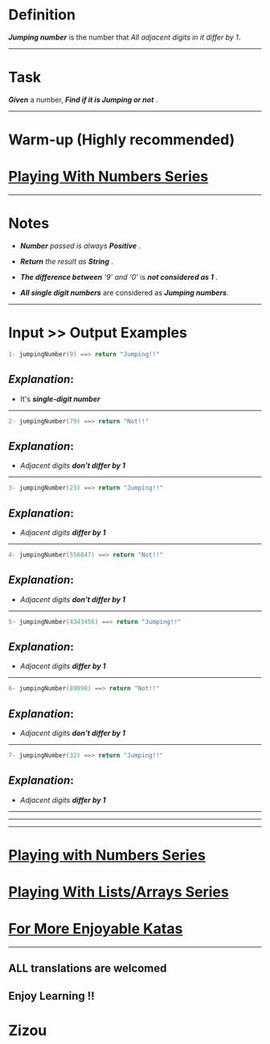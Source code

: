 # Definition

**_Jumping number_** is the number that *All adjacent digits in it differ by 1*.

____

# Task

**_Given_** a number, **_Find if it is Jumping or not_** . 
____

# Warm-up (Highly recommended)

# [Playing With Numbers Series](https://www.codewars.com/collections/playing-with-numbers)
___

# Notes 

* **_Number_** *passed is always*  **_Positive_** .

* **_Return_** *the result as* **_String_** . 

* **_The difference between_** *‘9’ and ‘0’* is **_not considered as 1_** . 

* **_All single digit numbers_** are considered as **_Jumping numbers_**. 
___

# Input >> Output Examples

```cpp
1- jumpingNumber(9) ==> return "Jumping!!"
```
## **_Explanation_**:

* It's  **_single-digit number_** 
___

```cpp
2- jumpingNumber(79) ==> return "Not!!"
```

## **_Explanation_**:

* *Adjacent digits* **_don't differ by 1_**
___

```cpp
3- jumpingNumber(23) ==> return "Jumping!!"
```

## **_Explanation_**:

* *Adjacent digits* **_differ by 1_**
___

```cpp
4- jumpingNumber(556847) ==> return "Not!!"
```

## **_Explanation_**:

* *Adjacent digits* **_don't differ by 1_**
___

```cpp
5- jumpingNumber(4343456) ==> return "Jumping!!"
```

## **_Explanation_**:

* *Adjacent digits* **_differ by 1_**
___

```cpp
6- jumpingNumber(89098) ==> return "Not!!"
```

## **_Explanation_**:

* *Adjacent digits* **_don't differ by 1_**
___

```cpp
7- jumpingNumber(32) ==> return "Jumping!!"
```

## **_Explanation_**:

* *Adjacent digits* **_differ by 1_**
___
___
___

# [Playing with Numbers Series](https://www.codewars.com/collections/playing-with-numbers)

# [Playing With Lists/Arrays Series](https://www.codewars.com/collections/playing-with-lists-slash-arrays)

# [For More Enjoyable Katas](http://www.codewars.com/users/MrZizoScream/authored)
___

## ALL translations are welcomed

## Enjoy Learning !!
# Zizou
